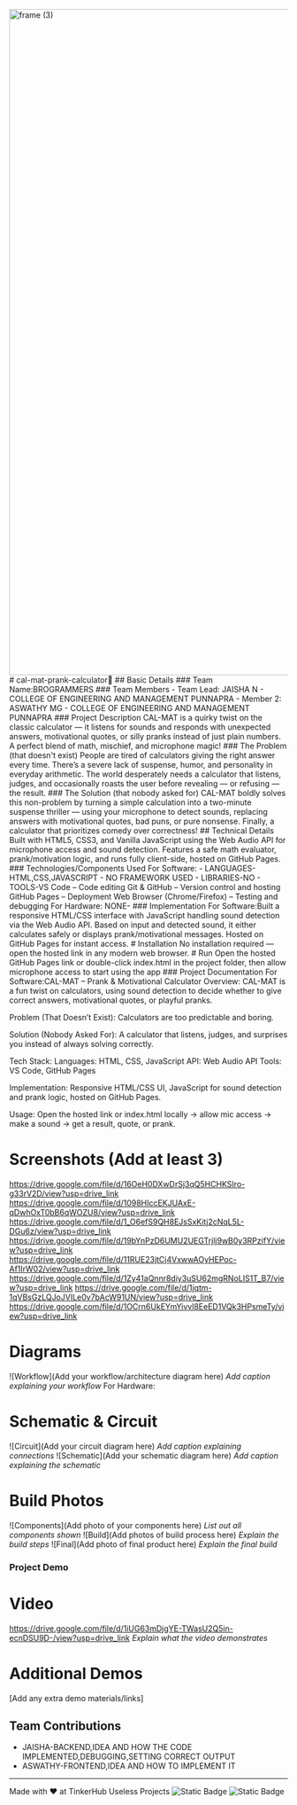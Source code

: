 <img width="3188" height="1202" alt="frame (3)" src="https://github.com/user-attachments/assets/517ad8e9-ad22-457d-9538-a9e62d137cd7" />
# cal-mat-prank-calculator🎯
## Basic Details
### Team Name:BROGRAMMERS
### Team Members
- Team Lead: JAISHA N -  COLLEGE OF ENGINEERING AND MANAGEMENT PUNNAPRA
- Member 2: ASWATHY MG - COLLEGE OF ENGINEERING AND MANAGEMENT PUNNAPRA
### Project Description
CAL-MAT is a quirky twist on the classic calculator
— it listens for sounds and responds with unexpected answers, 
motivational quotes, or silly pranks instead of just plain numbers.
A perfect blend of math, mischief, and microphone magic!
### The Problem (that doesn't exist)
People are tired of calculators giving the right answer every time.
There’s a severe lack of suspense, humor, and personality in everyday arithmetic.
The world desperately needs a calculator that listens, judges, 
and occasionally roasts the user before revealing — or refusing — the result.
### The Solution (that nobody asked for)
CAL-MAT boldly solves this non-problem by turning
a simple calculation into a two-minute suspense thriller
— using your microphone to detect sounds, replacing answers
with motivational quotes, bad puns, or pure nonsense. Finally,
a calculator that prioritizes comedy over correctness!
## Technical Details
Built with HTML5, CSS3, and Vanilla JavaScript 
using the Web Audio API for microphone access and sound detection.
Features a safe math evaluator, prank/motivation logic, and runs fully client-side, hosted on GitHub Pages.
### Technologies/Components Used
For Software:
- LANGUAGES-HTML,CSS,JAVASCRIPT
- NO FRAMEWORK USED
- LIBRARIES-NO
- TOOLS-VS Code – Code editing
    Git & GitHub – Version control and hosting
    GitHub Pages – Deployment
    Web Browser (Chrome/Firefox) – Testing and debugging
For Hardware:
NONE-
### Implementation
For Software:Built a responsive HTML/CSS interface 
with JavaScript handling sound detection via the Web Audio API.
Based on input and detected sound, it either calculates safely 
or displays prank/motivational messages. Hosted on GitHub Pages for instant access.
# Installation
No installation required — open the hosted link in any modern web browser.
# Run
Open the hosted GitHub Pages link or double-click index.html in 
the project folder, then allow microphone access to start using the app
### Project Documentation
For Software:CAL-MAT – Prank & Motivational Calculator
Overview:
CAL-MAT is a fun twist on calculators, using sound
detection to decide whether to give correct answers, 
motivational quotes, or playful pranks.

Problem (That Doesn’t Exist):
Calculators are too predictable and boring.

Solution (Nobody Asked For):
A calculator that listens, judges, and surprises you 
instead of always solving correctly.

Tech Stack:
Languages: HTML, CSS, JavaScript
API: Web Audio API
Tools: VS Code, GitHub Pages

Implementation:
Responsive HTML/CSS UI, JavaScript for sound detection
and prank logic, hosted on GitHub Pages.

Usage:
Open the hosted link or index.html locally → allow mic access → make a sound → get a result, quote, or prank.
# Screenshots (Add at least 3)
https://drive.google.com/file/d/16OeH0DXwDrSj3qQ5HCHKSIro-g33rV2D/view?usp=drive_link
https://drive.google.com/file/d/1098HIccEKJUAxE-qDwhOxT0bB6qWOZU8/view?usp=drive_link
https://drive.google.com/file/d/1_O6efS9QH8EJsSxKitj2cNqL5L-DGu6z/view?usp=drive_link
https://drive.google.com/file/d/19bYnPzD6UMU2UEGTrjlj9wB0y3RPzifY/view?usp=drive_link
https://drive.google.com/file/d/11RUE23jtCj4VxwwAOyHEPoc-Af1IrW02/view?usp=drive_link
https://drive.google.com/file/d/1Zy41aQnnr8diy3uSU62mgRNoLIS1T_B7/view?usp=drive_link
https://drive.google.com/file/d/1jqtm-1qVBsGzLQJoJVILe0v7bAcW91UN/view?usp=drive_link
https://drive.google.com/file/d/1OCrn6UkEYmYivvl8EeED1VQk3HPsmeTy/view?usp=drive_link
# Diagrams
![Workflow](Add your workflow/architecture diagram here)
*Add caption explaining your workflow*
For Hardware:
# Schematic & Circuit
![Circuit](Add your circuit diagram here)
*Add caption explaining connections*
![Schematic](Add your schematic diagram here)
*Add caption explaining the schematic*
# Build Photos
![Components](Add photo of your components here)
*List out all components shown*
![Build](Add photos of build process here)
*Explain the build steps*
![Final](Add photo of final product here)
*Explain the final build*
### Project Demo
# Video
https://drive.google.com/file/d/1iUG63mDjgYE-TWasU2Q5in-ecnDSU9D-/view?usp=drive_link
*Explain what the video demonstrates*
# Additional Demos
[Add any extra demo materials/links]
## Team Contributions
- JAISHA-BACKEND,IDEA AND HOW THE CODE IMPLEMENTED,DEBUGGING,SETTING CORRECT OUTPUT
- ASWATHY-FRONTEND,IDEA AND HOW TO IMPLEMENT IT
---
Made with ❤️ at TinkerHub Useless Projects
![Static Badge](https://img.shields.io/badge/TinkerHub-24?color=%23000000&link=https%3A%2F%2Fwww.tinkerhub.org%2F)
![Static Badge](https://img.shields.io/badge/UselessProjects--25-25?link=https%3A%2F%2Fwww.tinkerhub.org%2Fevents%2FQ2Q1TQKX6Q%2FUseless%2520Projects)
